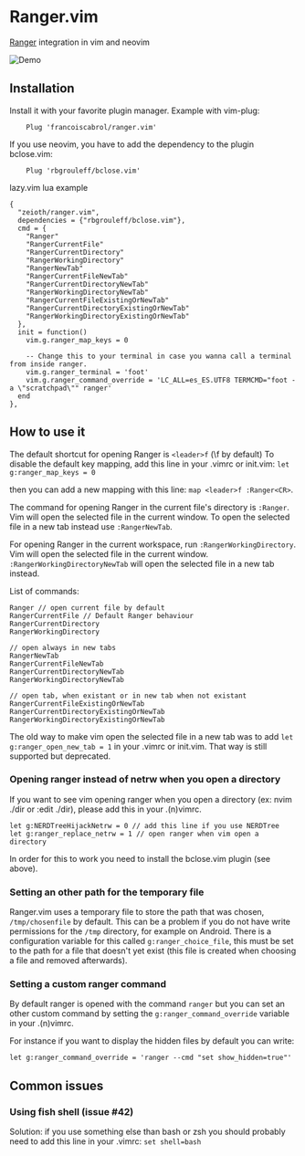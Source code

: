 Ranger.vim
==========

[Ranger](https://ranger.github.io/) integration in vim and neovim

![Demo](./ranger.gif)

Installation
------------

Install it with your favorite plugin manager. Example with vim-plug:

        Plug 'francoiscabrol/ranger.vim'

If you use neovim, you have to add the dependency to the plugin bclose.vim:

        Plug 'rbgrouleff/bclose.vim'

lazy.vim lua example
```
{
  "zeioth/ranger.vim",
  dependencies = {"rbgrouleff/bclose.vim"},
  cmd = { 
    "Ranger"
    "RangerCurrentFile"
    "RangerCurrentDirectory"
    "RangerWorkingDirectory"
    "RangerNewTab"
    "RangerCurrentFileNewTab"
    "RangerCurrentDirectoryNewTab"
    "RangerWorkingDirectoryNewTab"
    "RangerCurrentFileExistingOrNewTab"
    "RangerCurrentDirectoryExistingOrNewTab"
    "RangerWorkingDirectoryExistingOrNewTab"
  },
  init = function()
    vim.g.ranger_map_keys = 0
     
    -- Change this to your terminal in case you wanna call a terminal from inside ranger.
    vim.g.ranger_terminal = 'foot'
    vim.g.ranger_command_override = 'LC_ALL=es_ES.UTF8 TERMCMD="foot -a \"scratchpad\"" ranger'
  end
},
```

How to use it
-------------

The default shortcut for opening Ranger is `<leader>f` (\f by default)
To disable the default key mapping, add this line in your .vimrc or init.vim: `let g:ranger_map_keys = 0`

then you can add a new mapping with this line: `map <leader>f :Ranger<CR>`.

The command for opening Ranger in the current file's directory is `:Ranger`.
Vim will open the selected file in the current window. To open the selected
file in a new tab instead use `:RangerNewTab`.

For opening Ranger in the current workspace, run `:RangerWorkingDirectory`.
Vim will open the selected file in the current window.
`:RangerWorkingDirectoryNewTab` will open the selected file in a new tab instead.

List of commands:
```
Ranger // open current file by default
RangerCurrentFile // Default Ranger behaviour
RangerCurrentDirectory
RangerWorkingDirectory

// open always in new tabs
RangerNewTab
RangerCurrentFileNewTab
RangerCurrentDirectoryNewTab
RangerWorkingDirectoryNewTab

// open tab, when existant or in new tab when not existant
RangerCurrentFileExistingOrNewTab
RangerCurrentDirectoryExistingOrNewTab
RangerWorkingDirectoryExistingOrNewTab
```

The old way to make vim open the selected file in a new tab was to add
`let g:ranger_open_new_tab = 1` in your .vimrc or init.vim. That way is still
supported but deprecated.

### Opening ranger instead of netrw when you open a directory
If you want to see vim opening ranger when you open a directory (ex: nvim ./dir or :edit ./dir), please add this in your .(n)vimrc.
```
let g:NERDTreeHijackNetrw = 0 // add this line if you use NERDTree
let g:ranger_replace_netrw = 1 // open ranger when vim open a directory
```

In order for this to work you need to install the bclose.vim plugin (see above).

### Setting an other path for the temporary file
Ranger.vim uses a temporary file to store the path that was chosen, `/tmp/chosenfile` by default.
This can be a problem if you do not have write permissions for the `/tmp` directory, for example on Android.
There is a configuration variable for this called `g:ranger_choice_file`, this must be set to the
path for a file that doesn't yet exist (this file is created when choosing a file and removed afterwards).

### Setting a custom ranger command
By default ranger is opened with the command `ranger` but you can set an other custom command by setting the `g:ranger_command_override` variable in your .(n)vimrc.

For instance if you want to display the hidden files by default you can write:
```
let g:ranger_command_override = 'ranger --cmd "set show_hidden=true"'
```

## Common issues

### Using fish shell (issue #42)
Solution: if you use something else than bash or zsh you should probably need to add this line in your .vimrc:
`set shell=bash`
